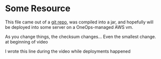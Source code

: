 Some Resource
=============

This file came out of a [git repo](https://github.com/masterofless/oneops-sample-custom-component/blob/master/src/main/resources/some-resource.md), was compiled into a jar, and hopefully will be deployed into
some server on a OneOps-managed AWS vm.

As you change things, the checksum changes...
Even the smallest change.
at beginning of video

I wrote this line during the video while deployments happened
